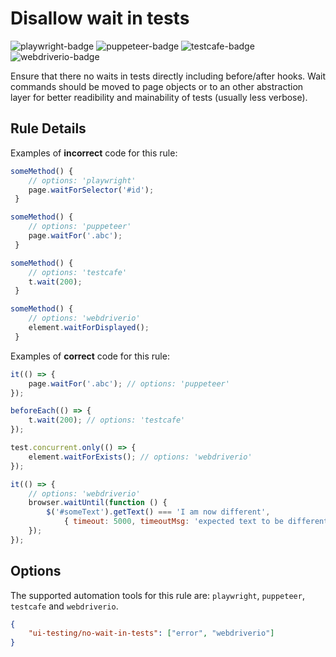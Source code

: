 # Disallow wait in tests

![playwright-badge][] ![puppeteer-badge][] ![testcafe-badge][] ![webdriverio-badge][]

Ensure that there no waits in tests directly including before/after hooks. Wait commands should be moved to page objects or to an other abstraction layer for better readibility and mainability of tests (usually less verbose).

## Rule Details

Examples of **incorrect** code for this rule:

```js
someMethod() {
    // options: 'playwright'
    page.waitForSelector('#id');
 }

someMethod() {
    // options: 'puppeteer'
    page.waitFor('.abc');
 }

someMethod() {
    // options: 'testcafe'
    t.wait(200);
 }

someMethod() {
    // options: 'webdriverio'
    element.waitForDisplayed();
 }
```

Examples of **correct** code for this rule:

```js
it(() => {
    page.waitFor('.abc'); // options: 'puppeteer'
});

beforeEach(() => {
    t.wait(200); // options: 'testcafe'
});

test.concurrent.only(() => {
    element.waitForExists(); // options: 'webdriverio'
});

it(() => {
    // options: 'webdriverio'
    browser.waitUntil(function () {
        $('#someText').getText() === 'I am now different',
            { timeout: 5000, timeoutMsg: 'expected text to be different after 5s' };
    });
});
```

## Options

The supported automation tools for this rule are: `playwright`, `puppeteer`, `testcafe` and `webdriverio`.

```json
{
    "ui-testing/no-wait-in-tests": ["error", "webdriverio"]
}
```

[playwright-badge]: https://img.shields.io/badge/playwright-blue
[puppeteer-badge]: https://img.shields.io/badge/puppeteer-3eb489
[testcafe-badge]: https://img.shields.io/badge/testcafe-a4cada
[webdriverio-badge]: https://img.shields.io/badge/webdriverio-orange
